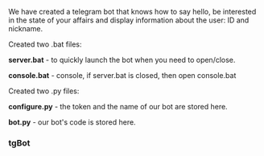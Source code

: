 We have created a telegram bot that knows how to say hello, be interested in the state of your affairs and display information about the user: ID and nickname.

Created two .bat files:

**server.bat** - to quickly launch the bot when you need to open/close.

**console.bat** - console, if server.bat is closed, then open console.bat

Created two .py files:

**configure.py** - the token and the name of our bot are stored here.

**bot.py** - our bot's code is stored here.

### tgBot
